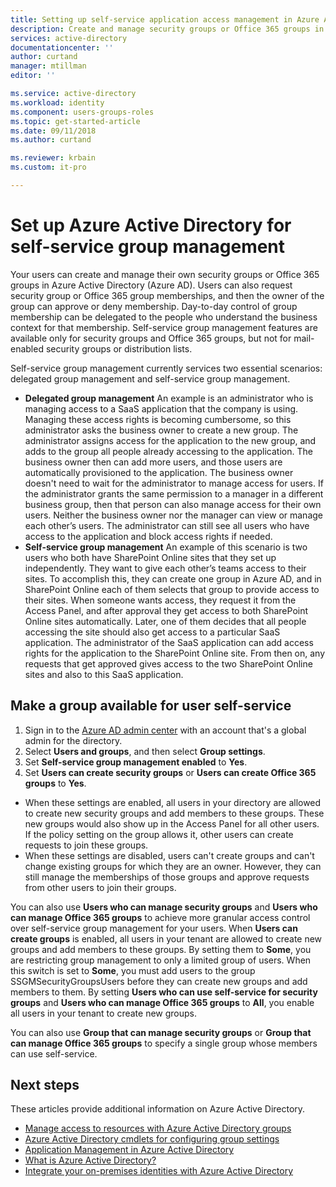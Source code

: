```yaml
---
title: Setting up self-service application access management in Azure Active Directory | Microsoft Docs
description: Create and manage security groups or Office 365 groups in Azure Active Directory and request security group or Office 365 group memberships
services: active-directory
documentationcenter: ''
author: curtand
manager: mtillman
editor: ''

ms.service: active-directory
ms.workload: identity
ms.component: users-groups-roles
ms.topic: get-started-article
ms.date: 09/11/2018
ms.author: curtand

ms.reviewer: krbain
ms.custom: it-pro

---
```

# Set up Azure Active Directory for self-service group management
Your users can create and manage their own security groups or Office 365 groups in Azure Active Directory (Azure AD). Users can also request security group or Office 365 group memberships, and then the owner of the group can approve or deny membership. Day-to-day control of group membership can be delegated to the people who understand the business context for that membership. Self-service group management features are available only for security groups and Office 365 groups, but not for mail-enabled security groups or distribution lists.

Self-service group management currently services two essential scenarios: delegated group management and self-service group management.

* **Delegated group management**
    An example is an administrator who is managing access to a SaaS application that the company is using. Managing these access rights is becoming cumbersome, so this administrator asks the business owner to create a new group. The administrator assigns access for the application to the new group, and adds to the group all people already accessing to the application. The business owner then can add more users, and those users are automatically provisioned to the application. The business owner doesn't need to wait for the administrator to manage access for users. If the administrator grants the same permission to a manager in a different business group, then that person can also manage access for their own users. Neither the business owner nor the manager can view or manage each other’s users. The administrator can still see all users who have access to the application and block access rights if needed.
* **Self-service group management**
    An example of this scenario is two users who both have SharePoint Online sites that they set up independently. They want to give each other’s teams access to their sites. To accomplish this, they can create one group in Azure AD, and in SharePoint Online each of them selects that group to provide access to their sites. When someone wants access, they request it from the Access Panel, and after approval they get access to both SharePoint Online sites automatically. Later, one of them decides that all people accessing the site should also get access to a particular SaaS application. The administrator of the SaaS application can add access rights for the  application to the SharePoint Online site. From then on, any requests that get approved gives access to the two SharePoint Online sites and also to this SaaS application.

## Make a group available for user self-service
1. Sign in to the [Azure AD admin center](https://aad.portal.azure.com) with an account that's a global admin for the directory.
2. Select **Users and groups**, and then select **Group settings**.
3. Set **Self-service group management enabled** to **Yes**.
4. Set **Users can create security groups** or **Users can create Office 365 groups** to **Yes**.
  * When these settings are enabled, all users in your directory are allowed to create new security groups and add members to these groups. These new groups would also show up in the Access Panel for all other users. If the policy setting on the group allows it, other users can create requests to join these groups. 
  * When these settings are disabled, users can't create groups and can't change existing groups for which they are an owner. However, they can still manage the memberships of those groups and approve requests from other users to join their groups.

You can also use **Users who can manage security groups** and **Users who can manage Office 365 groups** to achieve more granular access control over self-service group management for your users. When **Users can create groups** is enabled, all users in your tenant are allowed to create new groups and add members to these groups. By setting them to **Some**, you are restricting group management to only a limited group of users. When this switch is set to **Some**, you must add users to the group SSGMSecurityGroupsUsers before they can create new groups and add members to them. By setting **Users who can use self-service for security groups** and **Users who can manage Office 365 groups** to **All**, you enable all users in your tenant to create new groups.

You can also use **Group that can manage security groups** or **Group that can manage Office 365 groups** to specify a single group whose members can use self-service.

## Next steps
These articles provide additional information on Azure Active Directory.

* [Manage access to resources with Azure Active Directory groups](../fundamentals/active-directory-manage-groups.md)
* [Azure Active Directory cmdlets for configuring group settings](groups-settings-cmdlets.md)
* [Application Management in Azure Active Directory](../manage-apps/what-is-application-management.md)
* [What is Azure Active Directory?](../fundamentals/active-directory-whatis.md)
* [Integrate your on-premises identities with Azure Active Directory](../hybrid/whatis-hybrid-identity.md)
